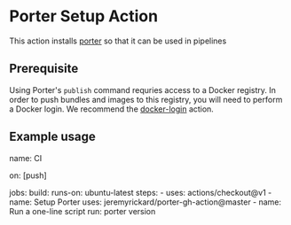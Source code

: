 # Porter Setup Action

This action installs [porter](https://porter.sh) so that it can be used in pipelines  

## Prerequisite

Using Porter's `publish` command requries access to a Docker registry. In order to push bundles and images to this registry, you will need to perform a Docker login. We recommend the [docker-login](https://github.com/marketplace/actions/docker-login) action.
 
## Example usage

name: CI

on: [push]

jobs:
  build:
    runs-on: ubuntu-latest
    steps:
    - uses: actions/checkout@v1
    - name: Setup Porter
      uses: jeremyrickard/porter-gh-action@master
    - name: Run a one-line script
      run: porter version

